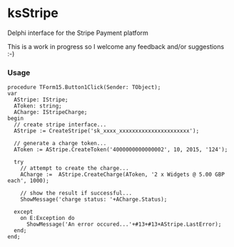# ksStripe
Delphi interface for the Stripe Payment platform

This is a work in progress so I welcome any feedback and/or suggestions :-)

### Usage

```
procedure TForm15.Button1Click(Sender: TObject);
var
  AStripe: IStripe;
  AToken: string;
  ACharge: IStripeCharge;
begin
  // create stripe interface...
  AStripe := CreateStripe('sk_xxxx_xxxxxxxxxxxxxxxxxxxxxx');

  // generate a charge token...
  AToken := AStripe.CreateToken('4000000000000002', 10, 2015, '124');

  try
    // attempt to create the charge...
    ACharge :=  AStripe.CreateCharge(AToken, '2 x Widgets @ 5.00 GBP each', 1000);

    // show the result if successful...
    ShowMessage('charge status: '+ACharge.Status);

  except
    on E:Exception do
      ShowMessage('An error occured...'+#13+#13+AStripe.LastError);
  end;
end;
```
